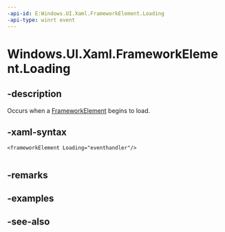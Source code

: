 ```yaml
---
-api-id: E:Windows.UI.Xaml.FrameworkElement.Loading
-api-type: winrt event
---
```


<!-- Event syntax
public event Windows.Foundation.TypedEventHandler Loading<Windows.UI.Xaml.FrameworkElement,  object>
-->

# Windows.UI.Xaml.FrameworkElement.Loading

## -description
Occurs when a [FrameworkElement](frameworkelement.md) begins to load.



## -xaml-syntax
```xaml
<frameworkElement Loading="eventhandler"/>
 
```


## -remarks

## -examples

## -see-also
